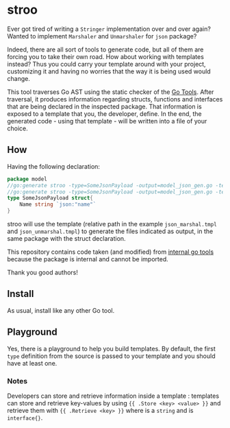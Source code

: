 # stroo

Ever got tired of writing a `Stringer` implementation over and over again? Wanted to implement `Marshaler` and `Unmarshaler` for `json` package?

Indeed, there are all sort of tools to generate code, but all of them are forcing you to take their own road. How about working with templates instead?
Thus you could carry your template around with your project, customizing it and having no worries that the way it is being used would change.

This tool traverses Go AST using the static checker of the [Go Tools](golang.org/x/tools). After traversal, it produces information regarding structs, functions and interfaces that are being declared in the inspected package. That information is exposed to a template that you, the developer, define. In the end, the generated code - using that template - will be written into a file of your choice. 

## How

Having the following declaration:

```go
package model
//go:generate stroo -type=SomeJsonPayload -output=model_json_gen.go -template=./../../templates/json_marshal.tmpl
//go:generate stroo -type=SomeJsonPayload -output=model_json_gen.go -template=./../../templates/json_unmarshal.tmpl
type SomeJsonPayload struct{
	Name string `json:"name"`
}
```

stroo will use the template (relative path in the example `json_marshal.tmpl` and `json_unmarshal.tmpl`) to generate the files indicated as output, in the same package with the struct declaration.

This repository contains code taken (and modified) from [internal go tools](golang.org/x/tools/go/analysis/internal/checker) because the package is internal and cannot be imported. 

Thank you good authors!

## Install

As usual, install like any other Go tool.

## Playground

Yes, there is a playground to help you build templates. By default, the first `type` definition from the source is passed to your template and you should have at least one.

### Notes

Developers can store and retrieve information inside a template : templates can store and retrieve key-values by using `{{ .Store <key> <value> }}` and retrieve them with `{{ .Retrieve <key> }}` where <key> is a `string` and <value> is `interface{}`.